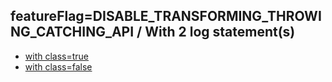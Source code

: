 ## featureFlag=DISABLE_TRANSFORMING_THROWING_CATCHING_API / With 2 log statement(s)

* [with class=true](class-true/index.md)
* [with class=false](class-false/index.md)


